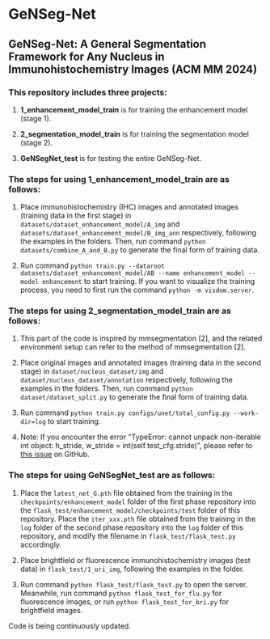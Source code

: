 # GeNSeg-Net
## GeNSeg-Net: A General Segmentation Framework for Any Nucleus in Immunohistochemistry Images (ACM MM 2024)

### This repository includes three projects:

1. **1_enhancement_model_train** is for training the enhancement model (stage 1).

2. **2_segmentation_model_train** is for training the segmentation model (stage 2).

3. **GeNSegNet_test** is for testing the entire GeNSeg-Net.

### The steps for using **1_enhancement_model_train** are as follows:

1. Place immunohistochemistry (IHC) images and annotated images (training data in the first stage) in `datasets/dataset_enhancement_model/A_img` and `datasets/dataset_enhancement_model/B_img_ann` respectively, following the examples in the folders. Then, run command `python datasets/combine_A_and_B.py` to generate the final form of training data.

2. Run command `python train.py --dataroot datasets/dataset_enhancement_model/AB --name enhancement_model --model enhancement` to start training. If you want to visualize the training process, you need to first run the command `python -m visdom.server`.

### The steps for using **2_segmentation_model_train** are as follows:

1. This part of the code is inspired by mmsegmentation [2], and the related environment setup can refer to the method of mmsegmentation [2].

2. Place original images and annotated images (training data in the second stage) in `dataset/nucleus_dataset/img` and `dataset/nucleus_dataset/annotation` respectively, following the examples in the folders. Then, run command `python dataset/dataset_split.py` to generate the final form of training data.

3. Run command `python train.py configs/unet/total_config.py --work-dir=log` to start training.

4. Note: If you encounter the error "TypeError: cannot unpack non-iterable int object: h_stride, w_stride = int(self.test_cfg.stride)", please refer to [this issue](https://github.com/open-mmlab/mmsegmentation/issues/843) on GitHub.

### The steps for using **GeNSegNet_test** are as follows:

1. Place the `latest_net_G.pth` file obtained from the training in the `checkpoints/enhancement_model` folder of the first phase repository into the `flask_test/enhancement_model/checkpoints/test` folder of this repository. Place the `iter_xxx.pth` file obtained from the training in the `log` folder of the second phase repository into the `log` folder of this repository, and modify the filename in `flask_test/flask_test.py` accordingly.

2. Place brightfield or fluorescence immunohistochemistry images (test data) in `flask_test/1_ori_img`, following the examples in the folder.

3. Run command `python flask_test/flask_test.py` to open the server. Meanwhile, run command `python flask_test_for_flu.py` for fluorescence images, or run `python flask_test_for_bri.py` for brightfield images.


Code is being continuously updated.

